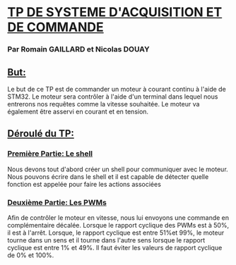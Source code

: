 # <ins>**TP DE SYSTEME D'ACQUISITION ET DE COMMANDE**</ins>
### Par Romain GAILLARD et Nicolas DOUAY
## <ins>But:</ins>
Le but de ce TP est de commander un moteur à courant continu à l'aide de STM32. Le moteur sera contrôler à l'aide d'un terminal dans lequel nous entrerons nos requêtes comme la vitesse souhaitée. Le moteur va également être asservi en courant et en tension.
## <ins>Déroulé du TP:</ins>
### <ins>Première Partie: Le shell</ins>
Nous devons tout d'abord créer un shell pour communiquer avec le moteur. Nous pouvons écrire dans le shell et il est capable de détecter quelle fonction est appelée pour faire les actions associées
### <ins>Deuxième Partie: Les PWMs</ins>
Afin de contrôler le moteur en vitesse, nous lui envoyons une commande en complémentaire décalée. Lorsque le rapport cyclique des PWMs est à 50%, il est à l'arrêt. Lorsque, le rapport cyclique est entre 51%et 99%, le moteur tourne dans un sens et il tourne dans l'autre sens lorsque le rapport cyclique est entre 1% et 49%. Il faut éviter les valeurs de rapport cyclique de 0% et 100%. 
